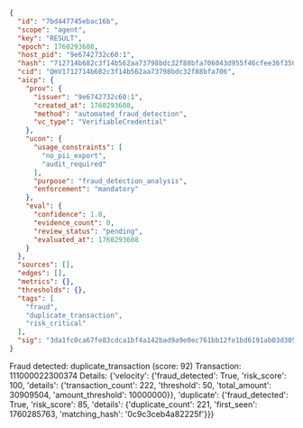 ```json
{
  "id": "7bd447745ebac16b",
  "scope": "agent",
  "key": "RESULT",
  "epoch": 1760293608,
  "host_pid": "9e6742732c60:1",
  "hash": "712714b682c3f14b562aa73798bdc32f88bfa706043d955f46cfee36f3507fa4",
  "cid": "QmV1712714b682c3f14b562aa73798bdc32f88bfa706",
  "aicp": {
    "prov": {
      "issuer": "9e6742732c60:1",
      "created_at": 1760293608,
      "method": "automated_fraud_detection",
      "vc_type": "VerifiableCredential"
    },
    "ucon": {
      "usage_constraints": [
        "no_pii_export",
        "audit_required"
      ],
      "purpose": "fraud_detection_analysis",
      "enforcement": "mandatory"
    },
    "eval": {
      "confidence": 1.0,
      "evidence_count": 0,
      "review_status": "pending",
      "evaluated_at": 1760293608
    }
  },
  "sources": [],
  "edges": [],
  "metrics": {},
  "thresholds": {},
  "tags": [
    "fraud",
    "duplicate_transaction",
    "risk_critical"
  ],
  "sig": "3da1fc0ca67fe83cdca1bf4a142bad9a9e0ec761bb12fe1bd6191ab03d3055d4"
}
```

Fraud detected: duplicate_transaction (score: 92)
Transaction: 111000022300374
Details: {'velocity': {'fraud_detected': True, 'risk_score': 100, 'details': {'transaction_count': 222, 'threshold': 50, 'total_amount': 30909504, 'amount_threshold': 10000000}}, 'duplicate': {'fraud_detected': True, 'risk_score': 85, 'details': {'duplicate_count': 221, 'first_seen': 1760285763, 'matching_hash': '0c9c3ceb4a82225f'}}}